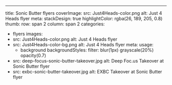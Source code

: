 ---
title: Sonic Butter flyers
coverImage:
  src: Just4Heads-color.png
  alt: Just 4 Heads flyer
meta:
  stackDesign: true
  highlightColor: rgba(26, 189, 205, 0.8)
  thumb:
    row: span 2
    column: span 2
categories:
- flyers
images:
- src: Just4Heads-color.png
  alt: Just 4 Heads flyer
- src: Just4Heads-color-bg.png
  alt: Just 4 Heads flyer
  meta:
    usage:
    - background
    backgroundStyles:
      filter: blur(1px) grayscale(20%) opacity(0.7)
- src: deep-focus-sonic-butter-takeover.jpg
  alt: Deep Foc.us Takeover at Sonic Butter flyer
- src: exbc-sonic-butter-takeover.jpg
  alt: EXBC Takeover at Sonic Butter flyer
